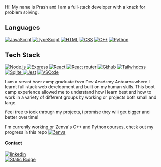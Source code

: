Hi! My name is Prash and I am a full-stack developer with a knack for problem solving. 

## Languages 
[![JavaScript](https://img.shields.io/badge/JavaScript-black?logo=javascript)](https://developer.mozilla.org/en-US/docs/Web/JavaScript)
[![TypeScript](https://img.shields.io/badge/TypeScript-black?logo=typescript)](https://www.typescriptlang.org/)
[![HTML](	https://img.shields.io/badge/HTML5-black?logo=html5)](https://www.w3schools.com/html/)
[![CSS](https://img.shields.io/badge/CSS-black?logo=css3)](https://developer.mozilla.org/en-US/docs/Web/CSS)
[![C++](https://img.shields.io/badge/-C%2B%2B-black?logo=c%2B%2B)](https://cplusplus.com/)
[![Python](https://img.shields.io/badge/-Python-black?logo=python)](https://www.python.org/)


## Tech Stack 
[![Node.js](https://img.shields.io/badge/Node.js-black?logo=node.js)](https://nodejs.org/)
[![Express](https://img.shields.io/badge/Express-black?logo=express)](https://expressjs.com/)
[![React](https://img.shields.io/badge/-ReactJs-black?logo=react)](https://react.dev/)
[![React router](https://img.shields.io/badge/-React%20Router-black?logo=react-router)](https://reactrouter.com/en/main)
[![Github](https://img.shields.io/badge/GitHub-black?logo=GitHub)](https://github.com/)
[![Tailwindcss](https://img.shields.io/badge/Tailwind-black?logo=tailwindcss)](https://tailwindcss.com/)
[![Sqlite](https://img.shields.io/badge/SQLite-black?logo=sqlite) ](https://www.sqlite.org/)
[![Jest](https://img.shields.io/badge/Jest-black?logo=Jest)](https://jestjs.io/)
[![VSCode](https://img.shields.io/badge/Vscode-black?logo=visualstudiocode)](https://code.visualstudio.com/)

I am a recent boot camp graduate from Dev Academy Aotearoa where I learnt full-stack web development and built on my human skills. This boot camp experience allowed me to understand how I learn best and how to work in a variety of different groups by working on projects both small and large.

Feel free to look through my projects, I promise they will get bigger and better over time!
 
I'm currently working on Zenva's C++ and Python courses, check out my progress in this repo [![Zenva](https://img.shields.io/badge/-zenva-white.svg?logo=data:image/webp;base64,UklGRuQAAABXRUJQVlA4TNgAAAAv/8F/EG9gpm0bS73Kn0XhjMJImWnbxneh9CvpIRwAM23bmE/PltGwjaeBtG0qYXNQCXdw7l/UAzR9FIEYBML7bHZ8x+7BwVEkSY4zZ3+WwUExOsNEIUqiIAqiYGl1zM3qWRH9nwCTP5Lf3OM//If/ENddbsn/lOM//If/CNK4hh/eNISP//Af/iNw4+pet63q8E5QV5p3/If/8B+CGuS3q7r4e2o7e/yH//AfYlnlumP1noc3hF/iP/yH/wjcGn4eXvriP/yH/xCRqX+v5G/MOf7Df/iPcQE=)](https://github.com/SpcyToast/Zenva)

#### Contact 
[![linkedin](https://img.shields.io/badge/LinkedIn-0077B5?logo=linkedin&logoColor=white)](https://www.linkedin.com/in/prashniel/) <br />
[![Static Badge](https://img.shields.io/badge/-Email-black?logo=gmail)](mailto:prashniel@gmail.com)
